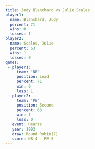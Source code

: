 ```yaml
---
title: Judy Blanchard vs Julie Scales
player1:               
  name: Blanchard, Judy
  percent: 71          
  wins: 0              
  losses: 1            
player2:               
  name: Scales, Julie  
  percent: 63          
  wins: 1              
  losses: 0            
games:
 - player1:        
     team: 'NB'    
     position: Lead
     percent: 71   
     win: 0        
     loss: 1       
   player2:          
     team: 'PE'      
     position: Second
     percent: 63     
     win: 1          
     loss: 0         
   event: Hearts       
   year: 1992          
   draw: Round Robin(7)
   score: NB 4 - PE 5  
---
```

